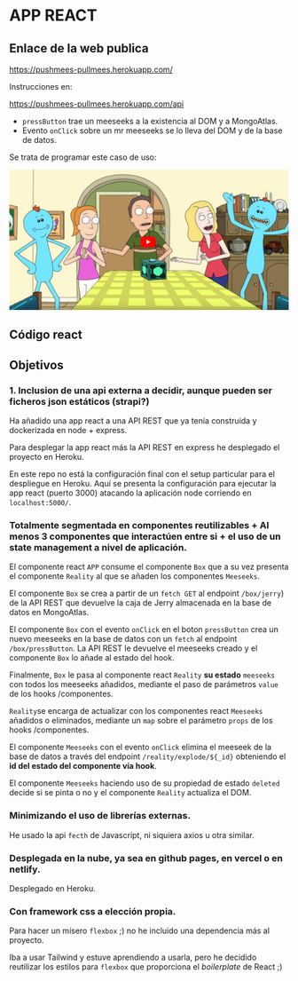 APP REACT
=========

## Enlace de la web publica

https://pushmees-pullmees.herokuapp.com/ 


Instrucciones en:

https://pushmees-pullmees.herokuapp.com/api


 - `pressButton` trae un meeseeks a la existencia al DOM y a MongoAtlas.
 - Evento `onClick` sobre un mr meeseeks se lo lleva del DOM y de la base de datos.


Se trata de programar este caso de uso:

[![Cómo invocar a un Mr Meeseeks](./mrmeeseeks_sequence.png)](https://www.youtube.com/watch?v=qUYvIAP3qQk&t=3s)


## Código react

[](./client/)


## Objetivos

### 1. Inclusion de una api externa a decidir, aunque pueden ser ficheros json estáticos (strapi?)

Ha añadido una app react a una API REST que ya tenía construida y dockerizada en node + express. 

Para desplegar la app react más la API REST en express he desplegado el proyecto en Heroku.

En este repo no está la configuración final con el setup particular para el despliegue en Heroku. Aquí se presenta la configuración para ejecutar la app react (puerto 3000) atacando la aplicación node corriendo en `localhost:5000/`.

### Totalmente segmentada en componentes reutilizables + Al menos 3 componentes que interactúen entre si + el uso de un state management a nivel de aplicación.

El componente react `APP` consume el componente `Box` que a su vez presenta el componente `Reality` al que se añaden los componentes `Meeseeks`.

El componente `Box` se crea a partir de un `fetch GET` al endpoint `/box/jerry`) de la API REST que devuelve la caja de Jerry almacenada en la base de datos en MongoAtlas.

El componente `Box` con el evento `onClick` en el boton `pressButton` crea un nuevo meeseeks en la base de datos con un `fetch` al endpoint `/box/pressButton`. La API REST le devuelve el meeseeks creado y el componente `Box` lo añade al estado del hook.

Finalmente, `Box` le pasa al componente react `Reality` **su estado** `meeseeks` con todos los meeseeks añadidos, mediante el paso de parámetros `value` de los hooks /componentes.

`Reality`se encarga de actualizar con los componentes react `Meeseeks` añadidos o eliminados, mediante un `map` sobre el parámetro `props` de los hooks /componentes.

El componente `Meeseeks` con el evento `onClick` elimina el meeseek de la base de datos a través del endpoint `/reality/explode/${_id}` obteniendo el **id del estado del componente vía hook**.

El componente `Meeseeks` haciendo uso de su propiedad de estado `deleted` decide si se pinta o no y el componente `Reality` actualiza el DOM.


### Minimizando el uso de librerías externas.

He usado la api `fecth` de Javascript, ni siquiera axios u otra similar.

### Desplegada en la nube, ya sea en github pages, en vercel o en netlify.

Desplegado en Heroku.

### Con framework css a elección propia.

Para hacer un mísero `flexbox` ;) no he incluido una dependencia más al proyecto. 

Iba a usar Tailwind y estuve aprendiendo a usarla, pero he decidido reutilizar los estilos para `flexbox` que proporciona el _boilerplate_ de React ;)
